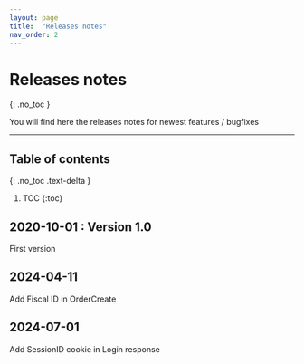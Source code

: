 ```yaml
---
layout: page
title:  "Releases notes"
nav_order: 2
---
```

# Releases notes

{: .no_toc }

You will find here the releases notes for newest features / bugfixes

---

## Table of contents

{: .no_toc .text-delta }

1. TOC
   {:toc}

## 2020-10-01 : Version 1.0

First version

## 2024-04-11

Add Fiscal ID in OrderCreate

## 2024-07-01

Add SessionID cookie in Login response
